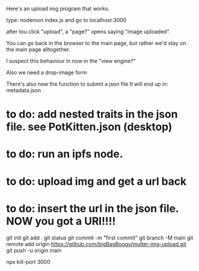 Here's an upload img program that works.

type: nodemon index.js and go to localhost:3000

after tou click "upload", a "page?" opens saying "image uploaded".

You can go back in the browser to the main page, but rather we'd stay on the main page alltogether.

I suspect this behaviour in now in the "view engine?"

Also we need a drop-image form

There's also now the function to submit a json file
It will end up in: metadata.json

# to do: add nested traits in the json file. see PotKitten.json (desktop)

# to do: run an ipfs node.

# to do: upload img and get a url back

# to do: insert the url in the json file. NOW you got a URI!!!!

git init
git add .
git status
git commit -m "first commit"
git branch -M main
git remote add origin https://github.com/bigBagBoogy/multer-img-upload.git
git push -u origin main

npx kill-port 3000
